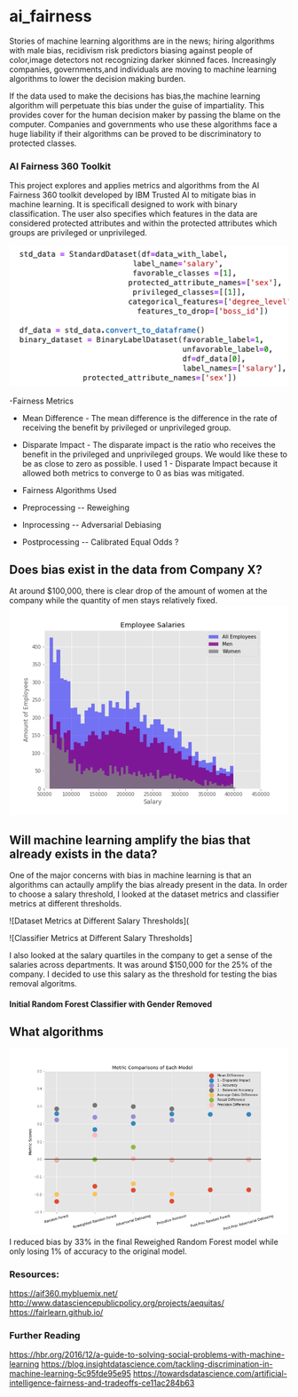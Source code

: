 

# ai_fairness
Stories of machine learning algorithms are in the news; hiring algorithms with male bias, recidivism risk predictors biasing against people of color,image detectors not recognizing darker skinned faces. Increasingly companies, governments,and individuals are moving to machine learning algorithms to lower the decision making burden.   

If the data used to make the decisions has bias,the machine learning algorithm will perpetuate this bias under the guise of impartiality. This provides cover for the human decision maker by passing the blame on the computer. Companies and governments who use these algorithms face a huge liability if their algorithms can be proved to be discriminatory to protected classes. 






### AI Fairness 360 Toolkit 
This project explores and applies metrics and algorithms from the AI Fairness 360
toolkit developed by IBM Trusted AI to mitigate bias in machine learning.  It is specificall designed to work with binary classification.   The user also specifies which features in the data are considered protected attributes and within the protected attributes which groups are privileged or unprivileged.  

![Code snippet](https://github.com/branlindsey/ai_fairness/blob/master/images/Screen%20Shot%202020-06-09%20at%209.16.12%20PM.png)

-Fairness Metrics
- Mean Difference - The mean difference is the difference in the rate of receiving the benefit by privileged or unprivileged group.  
- Disparate Impact - The disparate impact is the ratio who receives the benefit in the privileged and unprivileged groups.  We would like these to be as close to zero as possible.  I used 1 - Disparate Impact because it allowed both metrics to converge to 0 as bias was mitigated.  

- Fairness Algorithms Used 

- Preprocessing 
-- Reweighing
- Inprocessing
-- Adversarial Debiasing
- Postprocessing
-- Calibrated Equal Odds ?


## Does bias exist in the data from Company X? 

At around \$100,000, there is clear drop of the amount of women at the company while the quantity of men stays relatively fixed.   
![salary_image](https://github.com/branlindsey/ai_fairness/blob/master/images/salaries_edited.png)

## Will machine learning amplify the bias that already exists in the data? 
One of the major concerns with bias in machine learning is that an algorithms can actaully amplify the bias already present in the data. 
In order to choose a salary threshold, I looked at the dataset metrics and classifier metrics at different thresholds. 

![Dataset Metrics at Different Salary Thresholds](

![Classifier Metrics at Different Salary Thresholds]

 I also looked at the salary quartiles in the company to get a sense of the salaries across departments. It was around \$150,000 for the 25% of the company.  I decided to use this salary as the threshold for testing the bias removal algoritms.   

#### Initial Random Forest Classifier with Gender Removed 

## What algorithms 



![model_metrics](https://github.com/branlindsey/ai_fairness/blob/master/images/model_150_metrics.png)
 I reduced bias by 33% in the final Reweighed Random Forest model while only losing 1% of accuracy to the original model. 
### Resources:
https://aif360.mybluemix.net/
http://www.datasciencepublicpolicy.org/projects/aequitas/
https://fairlearn.github.io/

### Further Reading 
https://hbr.org/2016/12/a-guide-to-solving-social-problems-with-machine-learning
https://blog.insightdatascience.com/tackling-discrimination-in-machine-learning-5c95fde95e95
https://towardsdatascience.com/artificial-intelligence-fairness-and-tradeoffs-ce11ac284b63
